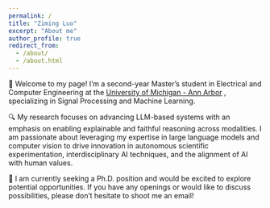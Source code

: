 ```yaml
---
permalink: /
title: "Ziming Luo"
excerpt: "About me"
author_profile: true
redirect_from: 
  - /about/
  - /about.html
---
```


👋 Welcome to my page! I’m a second-year Master’s student in Electrical and Computer Engineering at the [University of Michigan - Ann Arbor](https://ece.engin.umich.edu/) , specializing in Signal Processing and Machine Learning.

🔍 My research focuses on advancing LLM-based systems with an emphasis on enabling explainable and faithful reasoning across modalities. I am passionate about leveraging my expertise in large language models and computer vision to drive innovation in autonomous scientific experimentation, interdisciplinary AI techniques, and the alignment of AI with human values.

👀 I am currently seeking a Ph.D. position and would be excited to explore potential opportunities. If you have any openings or would like to discuss possibilities, please don’t hesitate to shoot me an email!

